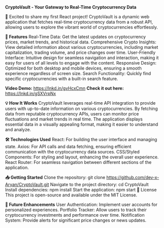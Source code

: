 


**CryptoVault - Your Gateway to Real-Time Cryptocurrency Data**

🚀 Excited to share my first React project! CryptoVault is a dynamic web application that fetches real-time cryptocurrency data from a robust API, allowing users to explore the vibrant world of cryptocurrencies effortlessly.

**🌟 Features**
Real-Time Data: Get the latest updates on cryptocurrency prices, market trends, and historical data.
Comprehensive Crypto Insights: View detailed information about various cryptocurrencies, including market capitalization, trading volume, and price changes over time.
User-Friendly Interface: Intuitive design for seamless navigation and interaction, making it easy for users of all levels to engage with the content.
Responsive Design: Optimized for both desktop and mobile devices, ensuring a smooth experience regardless of screen size.
Search Functionality: Quickly find specific cryptocurrencies with a built-in search feature.


**Video Demo:** https://lnkd.in/gvHcxCmn
**Check it out here:** https://lnkd.in/gSXVrpNx

**💡 How It Works**
CryptoVault leverages real-time API integration to provide users with up-to-date information on various cryptocurrencies. By fetching data from reputable cryptocurrency APIs, users can monitor price fluctuations and market trends in real time. The application displays essential data in a visually appealing format, making it easier to understand and analyze.

**🛠️ Technologies Used**
React: For building the user interface and managing state.
Axios: For API calls and data fetching, ensuring efficient communication with the cryptocurrency data sources.
CSS/Styled Components: For styling and layout, enhancing the overall user experience.
React Router: For seamless navigation between different sections of the application.

**📥 Getting Started**
Clone the repository:
git clone https://github.com/dev-x-Aryan/CryptoVault.git
Navigate to the project directory:
cd CryptoVault
Install dependencies:
npm install
Start the application:
npm start
📝 License
This project is open-source and available under the MIT License.

**💬 Future Enhancements**
User Authentication: Implement user accounts for personalized experiences.
Portfolio Tracker: Allow users to track their cryptocurrency investments and performance over time.
Notification System: Provide alerts for significant price changes or news updates.
